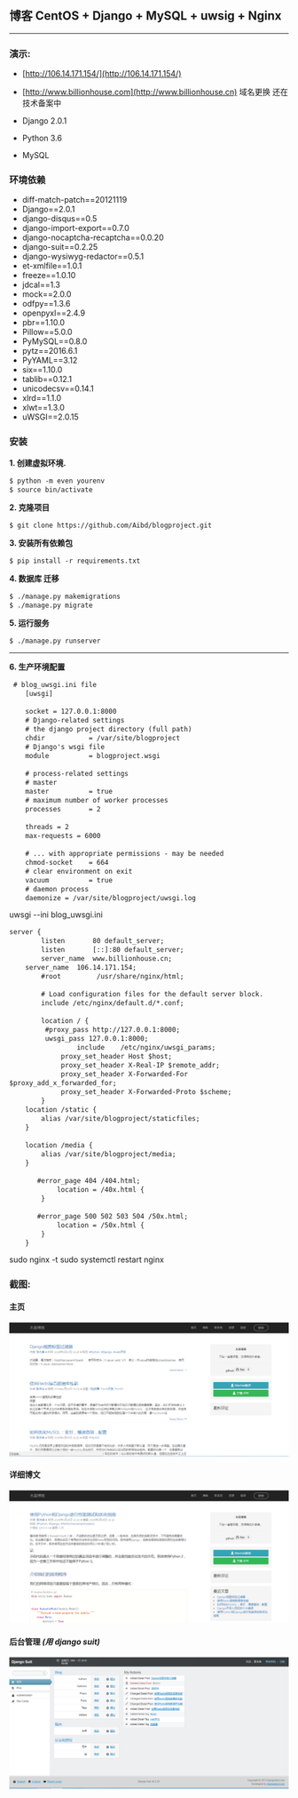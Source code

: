 ## 博客 CentOS  + Django + MySQL + uwsig + Nginx
-------

### 演示:
- [http://106.14.171.154/](http://106.14.171.154/)
- [http://www.billionhouse.com](http://www.billionhouse.cn) 域名更换 还在技术备案中


- Django 2.0.1
- Python 3.6
- MySQL

### 环境依赖

- diff-match-patch==20121119
- Django==2.0.1
- django-disqus==0.5
- django-import-export==0.7.0
- django-nocaptcha-recaptcha==0.0.20
- django-suit==0.2.25
- django-wysiwyg-redactor==0.5.1
- et-xmlfile==1.0.1
- freeze==1.0.10
- jdcal==1.3
- mock==2.0.0
- odfpy==1.3.6
- openpyxl==2.4.9
- pbr==1.10.0
- Pillow==5.0.0
- PyMySQL==0.8.0
- pytz==2016.6.1
- PyYAML==3.12
- six==1.10.0
- tablib==0.12.1
- unicodecsv==0.14.1
- xlrd==1.1.0
- xlwt==1.3.0
- uWSGI==2.0.15
### 安装

**1. 创建虚拟环境.**

```
$ python -m even yourenv
$ source bin/activate
```

**2. 克隆项目**

```
$ git clone https://github.com/Aibd/blogproject.git
```

**3. 安装所有依赖包**

```
$ pip install -r requirements.txt
```

**4. 数据库 迁移**

```
$ ./manage.py makemigrations
$ ./manage.py migrate
```

**5. 运行服务**

```
$ ./manage.py runserver
```
-------
**6. 生产环境配置**
```
 # blog_uwsgi.ini file
    [uwsgi]

    socket = 127.0.0.1:8000
    # Django-related settings
    # the django project directory (full path)
    chdir           = /var/site/blogproject
    # Django's wsgi file
    module          = blogproject.wsgi

    # process-related settings
    # master
    master          = true
    # maximum number of worker processes
    processes       = 2

    threads = 2
    max-requests = 6000

    # ... with appropriate permissions - may be needed
    chmod-socket    = 664
    # clear environment on exit
    vacuum          = true
    # daemon process
    daemonize = /var/site/blogproject/uwsgi.log
```
uwsgi --ini blog_uwsgi.ini
```
server {
        listen       80 default_server;
        listen       [::]:80 default_server;
        server_name  www.billionhouse.cn;
	server_name  106.14.171.154;
        #root         /usr/share/nginx/html;

        # Load configuration files for the default server block.
        include /etc/nginx/default.d/*.conf;

        location / {
		 #proxy_pass http://127.0.0.1:8000;
		 uwsgi_pass 127.0.0.1:8000;
                 include	/etc/nginx/uwsgi_params;
     		 proxy_set_header Host $host;
     		 proxy_set_header X-Real-IP $remote_addr;
     		 proxy_set_header X-Forwarded-For $proxy_add_x_forwarded_for;
     		 proxy_set_header X-Forwarded-Proto $scheme;
        }
	location /static {
		alias /var/site/blogproject/staticfiles;
	}

	location /media {
		alias /var/site/blogproject/media;
	}

       #error_page 404 /404.html;
            location = /40x.html {
        }

       #error_page 500 502 503 504 /50x.html;
            location = /50x.html {
        }
    }

```
   sudo nginx -t
   sudo systemctl restart nginx
### 截图:

#### 主页

![Homepage](__screenshot/home.png  "Homepage")

#### 详细博文

![Detail Post](__screenshot/detail.png  "Detail Post")

#### 后台管理 _(用 django suit)_

![Admin Dashboard](__screenshot/admin.png  "Admin Dashboard")
